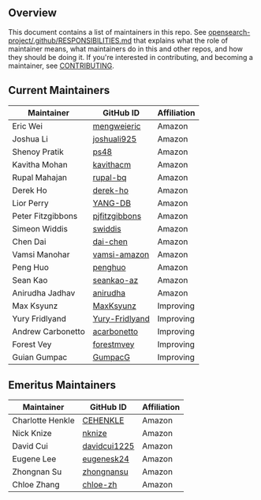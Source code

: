 ## Overview

This document contains a list of maintainers in this repo. See [opensearch-project/.github/RESPONSIBILITIES.md](https://github.com/opensearch-project/.github/blob/main/RESPONSIBILITIES.md#maintainer-responsibilities) that explains what the role of maintainer means, what maintainers do in this and other repos, and how they should be doing it. If you're interested in contributing, and becoming a maintainer, see [CONTRIBUTING](CONTRIBUTING.md).

## Current Maintainers

| Maintainer        | GitHub ID                                           | Affiliation |
| ----------------- | -------------------------------------------------   | ----------- |
| Eric Wei          | [mengweieric](https://github.com/mengweieric)       | Amazon      |
| Joshua Li         | [joshuali925](https://github.com/joshuali925)       | Amazon      |
| Shenoy Pratik     | [ps48](https://github.com/ps48)                     | Amazon      |
| Kavitha Mohan     | [kavithacm](https://github.com/kavithacm)           | Amazon      |
| Rupal Mahajan     | [rupal-bq](https://github.com/rupal-bq)             | Amazon      |
| Derek Ho          | [derek-ho](https://github.com/derek-ho)             | Amazon      |
| Lior Perry        | [YANG-DB](https://github.com/YANG-DB)               | Amazon      |
| Peter Fitzgibbons | [pjfitzgibbons](https://github.com/pjfitzgibbons)   | Amazon      |
| Simeon Widdis     | [swiddis](https://github.com/swiddis)               | Amazon      |
| Chen Dai          | [dai-chen](https://github.com/dai-chen)             | Amazon      |
| Vamsi Manohar     | [vamsi-amazon](https://github.com/vamsi-amazon)     | Amazon      |
| Peng Huo          | [penghuo](https://github.com/penghuo)               | Amazon      |
| Sean Kao          | [seankao-az](https://github.com/seankao-az)         | Amazon      |
| Anirudha Jadhav   | [anirudha](https://github.com/anirudha)             | Amazon      |
| Max Ksyunz        | [MaxKsyunz](https://github.com/MaxKsyunz)           | Improving   |
| Yury Fridlyand    | [Yury-Fridlyand](https://github.com/Yury-Fridlyand) | Improving   |
| Andrew Carbonetto | [acarbonetto](https://github.com/acarbonetto)       | Improving   |
| Forest Vey        | [forestmvey](https://github.com/forestmvey)         | Improving   |
| Guian Gumpac      | [GumpacG](https://github.com/GumpacG)               | Improving   |

## Emeritus Maintainers

| Maintainer        | GitHub ID                                               | Affiliation |
| ----------------- | ------------------------------------------------------- | ----------- |
| Charlotte Henkle  | [CEHENKLE](https://github.com/CEHENKLE)                 | Amazon      |
| Nick Knize        | [nknize](https://github.com/nknize)                     | Amazon      |
| David Cui         | [davidcui1225](https://github.com/davidcui1225)         | Amazon      |
| Eugene Lee        | [eugenesk24](https://github.com/eugenesk24)             | Amazon      |
| Zhongnan Su       | [zhongnansu](https://github.com/zhongnansu)             | Amazon      |
| Chloe Zhang       | [chloe-zh](https://github.com/chloe-zh)                 | Amazon      |
